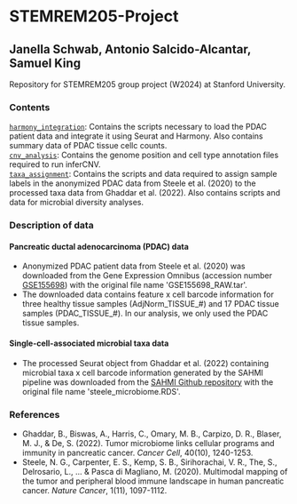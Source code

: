 # STEMREM205-Project
## Janella Schwab, Antonio Salcido-Alcantar, Samuel King

Repository for STEMREM205 group project (W2024) at Stanford University. <br>

### Contents

[`harmony_integration`](link): Contains the scripts necessary to load the PDAC patient data and integrate it using Seurat and Harmony. Also contains summary data of PDAC tissue cellc counts. <br>
[`cnv_analysis`](https://github.com/janeschwab/STEMREM205-Project/tree/main/cnv_analysis): Contains the genome position and cell type annotation files required to run inferCNV. <br>
[`taxa_assignment`](https://github.com/janeschwab/STEMREM205-Project/tree/main/taxa_assignment): Contains the scripts and data required to assign sample labels in the anonymized PDAC data from Steele et al. (2020) to the processed taxa data from Ghaddar et al. (2022). Also contains scripts and data for microbial diversity analyses.

### Description of data
#### Pancreatic ductal adenocarcinoma (PDAC) data
-  Anonymized PDAC patient data from Steele et al. (2020) was downloaded from the Gene Expression Omnibus (accession number [GSE155698](https://www.ncbi.nlm.nih.gov/geo/query/acc.cgi?acc=GSE155698)) with the original file name 'GSE155698_RAW.tar'.
-  The downloaded data contains feature x cell barcode information for three healthy tissue samples (AdjNorm_TISSUE_#) and 17 PDAC tissue samples (PDAC_TISSUE_#). In our analysis, we only used the PDAC tissue samples.
#### Single-cell-associated microbial taxa data
- The processed Seurat object from Ghaddar et al. (2022) containing microbial taxa x cell barcode information generated by the SAHMI pipeline was downloaded from the [SAHMI Github repository](https://github.com/sjdlabgroup/SAHMI/tree/main/PDAC%20data) with the original file name 'steele_microbiome.RDS'.

### References
- Ghaddar, B., Biswas, A., Harris, C., Omary, M. B., Carpizo, D. R., Blaser, M. J., & De, S. (2022). Tumor microbiome links cellular programs and immunity in pancreatic cancer. *Cancer Cell*, 40(10), 1240-1253.
- Steele, N. G., Carpenter, E. S., Kemp, S. B., Sirihorachai, V. R., The, S., Delrosario, L., ... & Pasca di Magliano, M. (2020). Multimodal mapping of the tumor and peripheral blood immune landscape in human pancreatic cancer. *Nature Cancer*, 1(11), 1097-1112.
